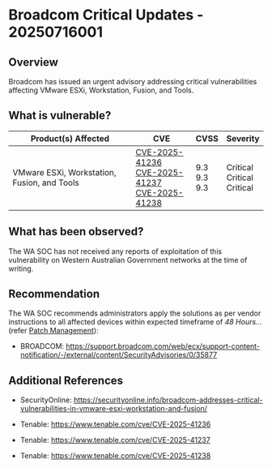 # Broadcom Critical Updates - 20250716001

## Overview

Broadcom has issued an urgent advisory addressing critical vulnerabilities affecting VMware ESXi, Workstation, Fusion, and Tools.

## What is vulnerable?

| Product(s) Affected                 | CVE                                                               | CVSS | Severity |
| ----------------------------------- | ----------------------------------------------------------------- | ---- | -------- |
| VMware ESXi, Workstation, Fusion, and Tools | [CVE-2025-41236](https://nvd.nist.gov/vuln/detail/CVE-2025-41236) <br> [CVE-2025-41237](https://nvd.nist.gov/vuln/detail/CVE-2025-41237) <br> [CVE-2025-41238](https://nvd.nist.gov/vuln/detail/CVE-2025-41238) | 9.3 <br> 9.3 <br> 9.3 | Critical <br> Critical <br> Critical |

## What has been observed?

The WA SOC has not received any reports of exploitation of this vulnerability on Western Australian Government networks at the time of writing.

## Recommendation

The WA SOC recommends administrators apply the solutions as per vendor instructions to all affected devices within expected timeframe of *48 Hours...* (refer [Patch Management](../guidelines/patch-management.md)):

- BROADCOM: <https://support.broadcom.com/web/ecx/support-content-notification/-/external/content/SecurityAdvisories/0/35877>

## Additional References

- SecurityOnline: <https://securityonline.info/broadcom-addresses-critical-vulnerabilities-in-vmware-esxi-workstation-and-fusion/>

- Tenable: <https://www.tenable.com/cve/CVE-2025-41236>

- Tenable: <https://www.tenable.com/cve/CVE-2025-41237>

- Tenable: <https://www.tenable.com/cve/CVE-2025-41238>
